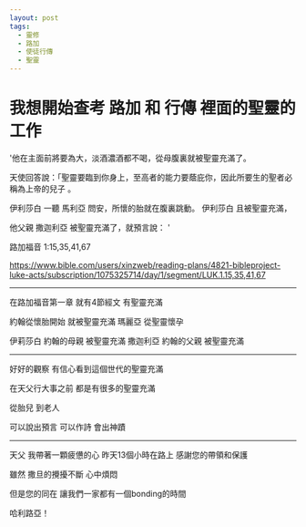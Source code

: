 ```yaml
---
layout: post
tags:
  - 靈修
  - 路加
  - 使徒行傳
  - 聖靈
---
```


# 我想開始查考 路加 和 行傳 裡面的聖靈的工作

'他在主面前將要為大，淡酒濃酒都不喝，從母腹裏就被聖靈充滿了。 

天使回答說：「聖靈要臨到你身上，至高者的能力要蔭庇你，因此所要生的聖者必稱為上帝的兒子 。 

伊利莎白 一聽 馬利亞 問安，所懷的胎就在腹裏跳動。 伊利莎白 且被聖靈充滿， 

他父親 撒迦利亞 被聖靈充滿了，就預言說： '

路加福音 1:15,35,41,67

<https://www.bible.com/users/xinzweb/reading-plans/4821-bibleproject-luke-acts/subscription/1075325714/day/1/segment/LUK.1.15,35,41,67>

---

在路加福音第一章
就有4節經文
有聖靈充滿

約翰從懷胎開始 就被聖靈充滿
瑪麗亞 從聖靈懷孕

伊莉莎白 約翰的母親 被聖靈充滿
撒迦利亞 約翰的父親 被聖靈充滿

---

好好的觀察
有信心看到這個世代的聖靈充滿

在天父行大事之前
都是有很多的聖靈充滿

從胎兒
到老人

可以說出預言
可以作詩
會出神蹟

---

天父
我帶著一顆疲憊的心
昨天13個小時在路上
感謝您的帶領和保護

雖然 撒旦的攪擾不斷
心中煩悶

但是您的同在
讓我們一家都有一個bonding的時間

哈利路亞！